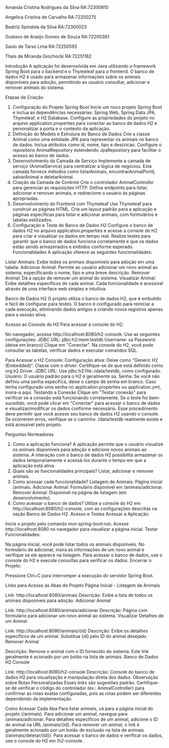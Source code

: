 Amanda Cristina Rodrigues da Silva
RA:72300810

Angelica Cristina de Carvalho
RA:72250275

Beatriz Spíndola da Silva
RA:72300023

Gustavo de Araújo Gomes de Souza
RA:72200361

Saulo de Tarso Lima
RA:72250593

Thaís de Miranda Grochocki
RA:72251162

Introdução
A aplicação foi desenvolvida em Java utilizando o framework Spring Boot para o backend e o Thymeleaf para o frontend. O banco de dados H2 é usado para armazenar informações sobre os animais disponíveis para adoção, permitindo ao usuário consultar, adicionar e remover animais do sistema.

Etapas de Criação
1. Configuração do Projeto Spring Boot
   Inicie um novo projeto Spring Boot e inclua as dependências necessárias: Spring Web, Spring Data JPA, Thymeleaf, e H2 Database.
   Configure as propriedades do projeto no arquivo application.properties para conectar ao banco de dados H2 e personalizar a porta e o contexto da aplicação.
2. Definição do Modelo e Estrutura do Banco de Dados
   Crie a classe Animal como uma entidade JPA para representar os animais no banco de dados. Inclua atributos como id, nome, tipo e descricao.
   Configure o repositório AnimalRepository estendendo JpaRepository para facilitar o acesso ao banco de dados.
3. Desenvolvimento da Camada de Serviço
   Implemente a camada de serviço (AnimalService) para centralizar a lógica de negócios. Esta camada fornece métodos como listarAnimais, encontrarAnimalPorId, salvarAnimal e deletarAnimal.
4. Criação da Camada de Controle
   Crie o controlador AnimalController para gerenciar as requisições HTTP. Defina endpoints para listar, adicionar e remover animais, e redirecione o usuário às páginas apropriadas.
5. Desenvolvimento do Frontend com Thymeleaf
   Use Thymeleaf para construir as páginas HTML. Crie um layout padrão para a aplicação e páginas específicas para listar e adicionar animais, com formulários e tabelas estilizados.
6. Configuração e Teste do Banco de Dados H2
   Configure o banco de dados H2 no arquivo application.properties e acesse a console do H2 para criar e visualizar os dados em tempo real.
   Realize testes para garantir que o banco de dados funciona corretamente e que os dados estão sendo armazenados e exibidos conforme esperado.
   Funcionalidades
   A aplicação oferece as seguintes funcionalidades:

Listar Animais: Exibe todos os animais disponíveis para adoção em uma tabela.
Adicionar Animal: Permite ao usuário adicionar um novo animal ao sistema, especificando o nome, tipo e uma breve descrição.
Remover Animal: Dá a opção de remover um animal do sistema.
Visualizar Animal: Exibe detalhes específicos de cada animal.
Cada funcionalidade é acessível através de uma interface web simples e intuitiva.

Banco de Dados H2
O projeto utiliza o banco de dados H2, que é embutido e fácil de configurar para testes. O banco é configurado para reiniciar a cada execução, eliminando dados antigos e criando novos registros apenas para a sessão ativa.

Acesso ao Console do H2
Para acessar a console do H2:

No navegador, acesse http://localhost:8080/h2-console.
Use as seguintes configurações:
JDBC URL: jdbc:h2:mem:testdb
Username: sa
Password: (deixe em branco)
Clique em "Conectar".
Na console do H2, você pode consultar as tabelas, verificar dados e executar comandos SQL.

Para Acessar o H2 Console:
Configuração ativa: Deixe como "Generic H2 (Embedded)".
Classe com o driver: Certifique-se de que está definido como org.h2.Driver.
JDBC URL: Use jdbc:h2:file:./data/testdb, como configurado.
Usuário: O usuário padrão para o H2 é geralmente sa.
Senha: Se você não definiu uma senha específica, deixe o campo de senha em branco. Caso tenha configurado uma senha no application.properties ou application.yml, insira-a aqui.
Testando a Conexão
Clique em "Testar conexão" para verificar se a conexão está funcionando corretamente.
Se o teste for bem-sucedido, você pode clicar em "Conectar" para acessar o banco de dados e visualizar/modificar os dados conforme necessário.
Esse procedimento deve permitir que você acesse seu banco de dados H2 usando o console. Se ocorrerem erros, verifique se o caminho ./data/testdb realmente existe e está acessível pelo projeto.

Perguntas Norteadoras
1. Como a aplicação funciona?
   A aplicação permite que o usuário visualize os animais disponíveis para adoção e adicione novos animais ao sistema. A interação com o banco de dados H2 possibilita armazenar os dados temporariamente e acessá-los durante o tempo em que a aplicação está ativa.
2. Quais são as funcionalidades principais?
   Listar, adicionar e remover animais.
3. Como acessar cada funcionalidade?
   Listagem de Animais: Página inicial /animais.
   Adicionar Animal: Formulário disponível em /animais/adicionar.
   Remover Animal: Disponível na página de listagem (em desenvolvimento).
4. Como acessar o banco de dados?
   Utilize a console do H2 em http://localhost:8080/h2-console, com as configurações descritas na seção Banco de Dados H2.
   Acesso e Testes
   Acessar a Aplicação:

Inicie o projeto pelo comando mvn spring-boot:run.
Acesse http://localhost:8080 no navegador para visualizar a página inicial.
Testar Funcionalidades:

Na página inicial, você pode listar todos os animais disponíveis.
No formulário de adicionar, insira as informações de um novo animal e verifique se ele aparece na listagem.
Para acessar o banco de dados, use o console do H2 e execute consultas para verificar os dados.
Encerrar o Projeto:

Pressione Ctrl+C para interromper a execução do servidor Spring Boot.

Links para Acesso às Abas do Projeto
Página Inicial - Listagem de Animais

Link: http://localhost:8080/animais
Descrição: Exibe a lista de todos os animais disponíveis para adoção.
Adicionar Animal

Link: http://localhost:8080/animais/adicionar
Descrição: Página com formulário para adicionar um novo animal ao sistema.
Visualizar Detalhes de um Animal

Link: http://localhost:8080/animais/{id}
Descrição: Exibe os detalhes específicos de um animal. Substitua {id} pelo ID do animal desejado.
Remover Animal

Descrição: Remove o animal com o ID fornecido do sistema. Este link geralmente é acionado por um botão na lista de animais.
Banco de Dados H2 Console

Link: http://localhost:8080/h2-console
Descrição: Console do banco de dados H2 para visualização e manipulação direta dos dados.
Observação sobre Rotas Personalizadas
Esses links são sugestões padrão. Certifique-se de verificar o código do controlador (ex.: AnimalController) para confirmar as rotas exatas configuradas, pois as rotas podem ser diferentes dependendo da implementação.

Como Acessar Cada Aba
Para listar animais, vá para a página inicial do projeto (/animais).
Para adicionar um animal, navegue para /animais/adicionar.
Para detalhes específicos de um animal, adicione o ID do animal na URL /animais/{id}.
Para remover um animal, o link é geralmente acionado por um botão de exclusão na lista de animais (/animais/deletar/{id}).
Para acessar o banco de dados e verificar os dados, use o console do H2 em /h2-console.